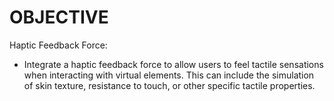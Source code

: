 # OBJECTIVE
 Haptic Feedback Force:
- Integrate a haptic feedback force to allow users to feel tactile sensations when interacting with virtual elements. This can include the simulation of skin texture, resistance to touch, or other specific tactile properties.
